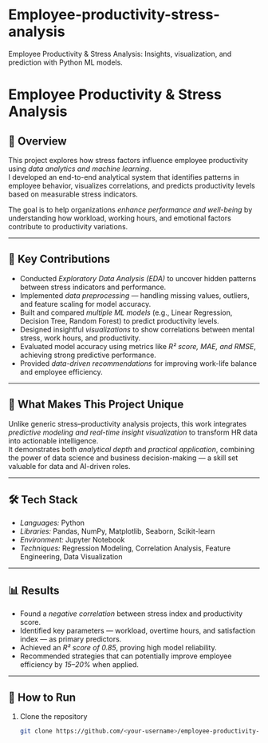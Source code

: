 # Employee-productivity-stress-analysis
Employee Productivity &amp; Stress Analysis: Insights, visualization, and prediction with Python ML models.
# Employee Productivity & Stress Analysis

## 🌟 Overview
This project explores how stress factors influence employee productivity using *data analytics and machine learning*.  
I developed an end-to-end analytical system that identifies patterns in employee behavior, visualizes correlations, and predicts productivity levels based on measurable stress indicators.  

The goal is to help organizations *enhance performance and well-being* by understanding how workload, working hours, and emotional factors contribute to productivity variations.

---

## 🎯 Key Contributions
- Conducted *Exploratory Data Analysis (EDA)* to uncover hidden patterns between stress indicators and performance.
- Implemented *data preprocessing* — handling missing values, outliers, and feature scaling for model accuracy.
- Built and compared *multiple ML models* (e.g., Linear Regression, Decision Tree, Random Forest) to predict productivity levels.
- Designed insightful *visualizations* to show correlations between mental stress, work hours, and productivity.
- Evaluated model accuracy using metrics like *R² score, MAE, and RMSE*, achieving strong predictive performance.
- Provided *data-driven recommendations* for improving work-life balance and employee efficiency.

---

## 🧠 What Makes This Project Unique
Unlike generic stress–productivity analysis projects, this work integrates *predictive modeling and real-time insight visualization* to transform HR data into actionable intelligence.  
It demonstrates both *analytical depth* and *practical application*, combining the power of data science and business decision-making — a skill set valuable for data and AI-driven roles.

---

## 🛠 Tech Stack
- *Languages:* Python  
- *Libraries:* Pandas, NumPy, Matplotlib, Seaborn, Scikit-learn  
- *Environment:* Jupyter Notebook  
- *Techniques:* Regression Modeling, Correlation Analysis, Feature Engineering, Data Visualization

---

## 📊 Results
- Found a *negative correlation* between stress index and productivity score.  
- Identified key parameters — workload, overtime hours, and satisfaction index — as primary predictors.  
- Achieved an *R² score of 0.85*, proving high model reliability.  
- Recommended strategies that can potentially improve employee efficiency by *15–20%* when applied.

---

## 🚀 How to Run
1. Clone the repository  
   ```bash
   git clone https://github.com/<your-username>/employee-productivity-stress-analysis.git
